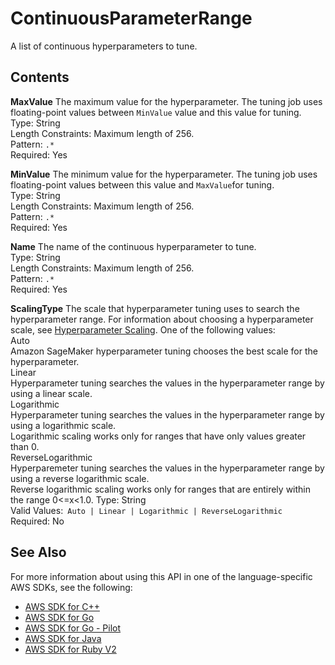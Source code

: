 # ContinuousParameterRange<a name="API_ContinuousParameterRange"></a>

A list of continuous hyperparameters to tune\.

## Contents<a name="API_ContinuousParameterRange_Contents"></a>

 **MaxValue**   <a name="SageMaker-Type-ContinuousParameterRange-MaxValue"></a>
The maximum value for the hyperparameter\. The tuning job uses floating\-point values between `MinValue` value and this value for tuning\.  
Type: String  
Length Constraints: Maximum length of 256\.  
Pattern: `.*`   
Required: Yes

 **MinValue**   <a name="SageMaker-Type-ContinuousParameterRange-MinValue"></a>
The minimum value for the hyperparameter\. The tuning job uses floating\-point values between this value and `MaxValue`for tuning\.  
Type: String  
Length Constraints: Maximum length of 256\.  
Pattern: `.*`   
Required: Yes

 **Name**   <a name="SageMaker-Type-ContinuousParameterRange-Name"></a>
The name of the continuous hyperparameter to tune\.  
Type: String  
Length Constraints: Maximum length of 256\.  
Pattern: `.*`   
Required: Yes

 **ScalingType**   <a name="SageMaker-Type-ContinuousParameterRange-ScalingType"></a>
The scale that hyperparameter tuning uses to search the hyperparameter range\. For information about choosing a hyperparameter scale, see [Hyperparameter Scaling](http://docs.aws.amazon.com//sagemaker/latest/dg/automatic-model-tuning-define-ranges.html#scaling-type)\. One of the following values:    
Auto  
Amazon SageMaker hyperparameter tuning chooses the best scale for the hyperparameter\.  
Linear  
Hyperparameter tuning searches the values in the hyperparameter range by using a linear scale\.  
Logarithmic  
Hyperparameter tuning searches the values in the hyperparameter range by using a logarithmic scale\.  
Logarithmic scaling works only for ranges that have only values greater than 0\.  
ReverseLogarithmic  
Hyperparemeter tuning searches the values in the hyperparameter range by using a reverse logarithmic scale\.  
Reverse logarithmic scaling works only for ranges that are entirely within the range 0<=x<1\.0\.
Type: String  
Valid Values:` Auto | Linear | Logarithmic | ReverseLogarithmic`   
Required: No

## See Also<a name="API_ContinuousParameterRange_SeeAlso"></a>

For more information about using this API in one of the language\-specific AWS SDKs, see the following:
+  [AWS SDK for C\+\+](https://docs.aws.amazon.com/goto/SdkForCpp/sagemaker-2017-07-24/ContinuousParameterRange) 
+  [AWS SDK for Go](https://docs.aws.amazon.com/goto/SdkForGoV1/sagemaker-2017-07-24/ContinuousParameterRange) 
+  [AWS SDK for Go \- Pilot](https://docs.aws.amazon.com/goto/SdkForGoPilot/sagemaker-2017-07-24/ContinuousParameterRange) 
+  [AWS SDK for Java](https://docs.aws.amazon.com/goto/SdkForJava/sagemaker-2017-07-24/ContinuousParameterRange) 
+  [AWS SDK for Ruby V2](https://docs.aws.amazon.com/goto/SdkForRubyV2/sagemaker-2017-07-24/ContinuousParameterRange) 